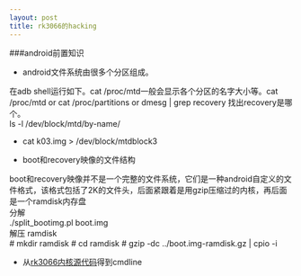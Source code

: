 ```yaml
---
layout: post
title: rk3066的hacking
---
```


###android前置知识

* android文件系统由很多个分区组成。

 在adb shell运行如下。cat /proc/mtd一般会显示各个分区的名字大小等。cat /proc/mtd or cat /proc/partitions or dmesg | grep recovery 找出recovery是哪个。  
 ls -l  /dev/block/mtd/by-name/

* cat k03.img > /dev/block/mtdblock3

* boot和recovery映像的文件结构

 boot和recovery映像并不是一个完整的文件系统，它们是一种android自定义的文件格式，该格式包括了2K的文件头，后面紧跟着是用gzip压缩过的内核，再后面是一个ramdisk内存盘  
 分解  
     ./split_bootimg.pl boot.img  
 解压 ramdisk  
     # mkdir ramdisk
     # cd ramdisk
     # gzip -dc ../boot.img-ramdisk.gz | cpio -i

* 从[rk3066内核源代码]得到cmdline


[如何解包／编辑／打包boot.img文件]: http://www.cnblogs.com/shenhaocn/archive/2010/05/25/1743704.html
[rk3066内核源代码]: https://github.com/AndrewDB/rk3066-kernel
